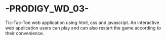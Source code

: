 # -PRODIGY_WD_03-
 Tic-Tac-Toe web application using html, css and javascript. An interactive web application users can play and can also restart the game according to their convenience.

